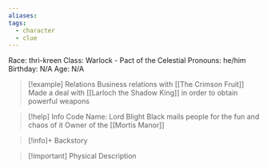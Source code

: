 ```yaml
---
aliases: 
tags:
  - character
  - clue
---
```

Race: thri-kreen
Class: Warlock - Pact of the Celestial
Pronouns: he/him
Birthday: N/A
Age: N/A

>[!example] Relations
> Business relations with [[The Crimson Fruit]]
> Made a deal with [[Larloch the Shadow King]] in order to obtain powerful weapons

>[!help] Info
> Code Name: Lord Blight
> Black mails people for the fun and chaos of it
> Owner of the [[Mortis Manor]]
>

>[!info]+ Backstory
>

>[!important] Physical Description